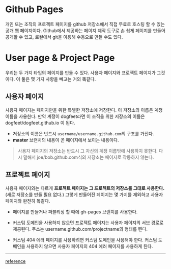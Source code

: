 # Github Pages
개인 또는 조직의 프로젝트 페이지를 github 저장소에서 직접 무료로 호스팅 할 수 있는 공개 웹 페이지이다. Github에서 제공하는 페이지 제작 도구로 손 쉽게 페이지를 만들어 공개할 수 있고, 로컬에서 git을 이용해 수동으로 만들 수도 있다.

# User page & Project Page
우리는 두 가지 타입의 페이지를 만들 수 있다. 사용자 페이지와 프로젝트 페이지가 그것이다. 이 둘은 몇 가지 사항을 빼고는 거의 똑같다.

## 사용자 페이지

사용자 페이지는 페이지만을 위한 특별한 저장소에 저장한다. 이 저장소의 이름은 계정 이름을 사용한다. 만약 계정이 dogfeet라면 이 조직을 위한 저장소의 이름은 dogfeet/dogfeet.github.io 이 된다.

* 저장소의 이름은 반드시 `username/username.github.com`의 구조를 가진다.
* **master** 브랜치의 내용이 곧 페이지에서 보이는 내용이다.

> 사용자 페이지의 저장소는 반드시 그 자신의 계정 이름밖에 사용하지 못한다. 다시 말해서 joe/bob.github.com식의 저장소는 페이지로 작동하지 않는다.

## 프로젝트 페이지

사용자 페이지와는 다르게 **프로젝트 페이지는 그 프로젝트의 저장소를 그대로 사용한다.** (새로 저장소를 만들 필요 없다.) 그렇게 만들어진 페이지는 몇 가지를 제외하고 사용자 페이지와 완전히 똑같다.

* 페이지를 만들거나 퍼블리싱 할 때에 gh-pages 브랜치를 사용한다.

* 커스텀 도메인을 사용하지 않으면 프로젝트 페이지는 사용자 페이지의 서브 경로로 제공된다. 주소는 username.github.com/projectname의 형태를 띈다.

* 커스텀 404 에러 페이지를 사용하려면 커스텀 도메인을 사용해야 한다. 커스텀 도메인을 사용하지 않으면 사용자 페이지의 404 에러 페이지를 사용하게 된다.

---
[reference](http://dogfeet.github.io/articles/2012/github-pages.html)
